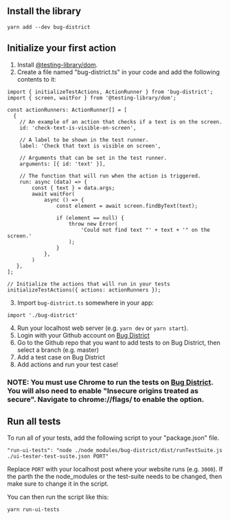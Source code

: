 ## Install the library

`yarn add --dev bug-district`


## Initialize your first action

1. Install [@testing-library/dom](https://testing-library.com/docs/dom-testing-library/install).
2. Create a file named "bug-district.ts" in your code and add the following contents to it:
```
import { initializeTestActions, ActionRunner } from 'bug-district';
import { screen, waitFor } from '@testing-library/dom';

const actionRunners: ActionRunner[] = [
  {
    // An example of an action that checks if a text is on the screen.
    id: 'check-text-is-visible-on-screen',
    
    // A label to be shown in the test runner.
    label: 'Check that text is visible on screen',
    
    // Arguments that can be set in the test runner.
    arguments: [{ id: 'text' }],
    
    // The function that will run when the action is triggered.
    run: async (data) => {
        const { text } = data.args;
        await waitFor(
            async () => {
                const element = await screen.findByText(text);

                if (element == null) {
                    throw new Error(
                        'Could not find text "' + text + '" on the screen.'
                    );
                }
            },
        )
   },
];

// Initialize the actions that will run in your tests
initializeTestActions({ actions: actionRunners });
```
3. Import `bug-district.ts` somewhere in your app:

`import './bug-district'`

4. Run your localhost web server (e.g. `yarn dev` or `yarn start`).
5. Login with your Github account on [Bug District](https://bug-district.vercel.app/)
6. Go to the Github repo that you want to add tests to on Bug District, then select a branch  (e.g. master)
7. Add a test case on Bug District
8. Add actions and run your test case!


### NOTE: You must use Chrome to run the tests on [Bug District](https://bug-district.vercel.app/). You will also need to enable "Insecure origins treated as secure". Navigate to chrome://flags/ to enable the option.



## Run all tests

To run all of your tests, add the following script to your "package.json" file.

```
"run-ui-tests": "node ./node_modules/bug-district/dist/runTestSuite.js ./ui-tester-test-suite.json PORT"
```

Replace `PORT` with your localhost post where your website runs (e.g. `3000`). If the parth the the node_modules or the test-suite needs to be changed, then make sure to change it in the script.

You can then run the script like this:
```
yarn run-ui-tests
```
